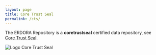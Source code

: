 ```yaml
---
layout: page
title: Core Trust Seal
permalink: /cts/
---
```


The ERDORA Repository is a **coretrustseal** certified data repository, see
[Core Trust Seal](https://www.coretrustseal.org "Go to the Core Trust Seal WebSite").

![](../logos/CoreTrustSeal-logo-150px.jpg "Logo Core Trust Seal")

